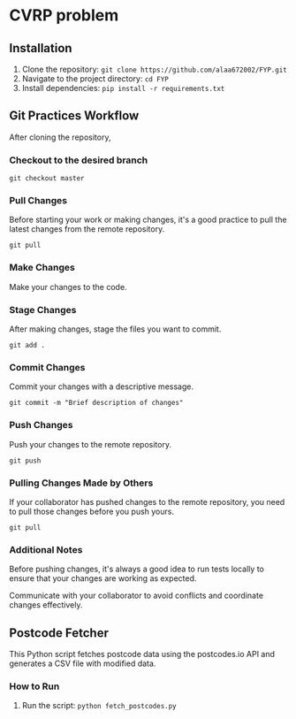 
# CVRP problem 

## Installation
1. Clone the repository: `git clone https://github.com/alaa672002/FYP.git`
2. Navigate to the project directory: `cd FYP`
3. Install dependencies: `pip install -r requirements.txt`


## Git Practices Workflow

After cloning the repository, 

### Checkout to the desired branch

`git checkout master`

### Pull Changes
Before starting your work or making changes, it's a good practice to pull the latest changes from the remote repository.

`git pull`

### Make Changes
Make your changes to the code.

### Stage Changes
After making changes, stage the files you want to commit.

`git add .`

### Commit Changes
Commit your changes with a descriptive message.

`git commit -m "Brief description of changes"`

### Push Changes
Push your changes to the remote repository.

`git push`

### Pulling Changes Made by Others
If your collaborator has pushed changes to the remote repository, you need to pull those changes before you push yours.

`git pull`

### Additional Notes
Before pushing changes, it's always a good idea to run tests locally to ensure that your changes are working as expected.

Communicate with your collaborator to avoid conflicts and coordinate changes effectively.


## Postcode Fetcher

This Python script fetches postcode data using the postcodes.io API and generates a CSV file with modified data.

### How to Run
1. Run the script: `python fetch_postcodes.py`

